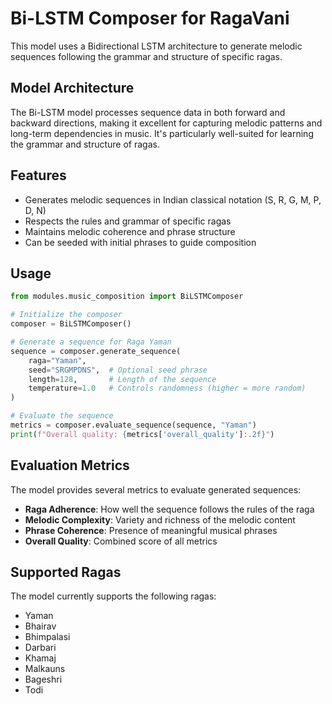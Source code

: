# Bi-LSTM Composer for RagaVani

This model uses a Bidirectional LSTM architecture to generate melodic sequences following the grammar and structure of specific ragas.

## Model Architecture

The Bi-LSTM model processes sequence data in both forward and backward directions, making it excellent for capturing melodic patterns and long-term dependencies in music. It's particularly well-suited for learning the grammar and structure of ragas.

## Features

- Generates melodic sequences in Indian classical notation (S, R, G, M, P, D, N)
- Respects the rules and grammar of specific ragas
- Maintains melodic coherence and phrase structure
- Can be seeded with initial phrases to guide composition

## Usage

```python
from modules.music_composition import BiLSTMComposer

# Initialize the composer
composer = BiLSTMComposer()

# Generate a sequence for Raga Yaman
sequence = composer.generate_sequence(
    raga="Yaman",
    seed="SRGMPDNS",  # Optional seed phrase
    length=128,       # Length of the sequence
    temperature=1.0   # Controls randomness (higher = more random)
)

# Evaluate the sequence
metrics = composer.evaluate_sequence(sequence, "Yaman")
print(f"Overall quality: {metrics['overall_quality']:.2f}")
```

## Evaluation Metrics

The model provides several metrics to evaluate generated sequences:

- **Raga Adherence**: How well the sequence follows the rules of the raga
- **Melodic Complexity**: Variety and richness of the melodic content
- **Phrase Coherence**: Presence of meaningful musical phrases
- **Overall Quality**: Combined score of all metrics

## Supported Ragas

The model currently supports the following ragas:
- Yaman
- Bhairav
- Bhimpalasi
- Darbari
- Khamaj
- Malkauns
- Bageshri
- Todi